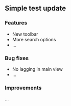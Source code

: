 ## Simple test update

### Features

- New toolbar
- More search options
- ...

### Bug fixes
- No lagging in main view
- ...

### Improvements

...
